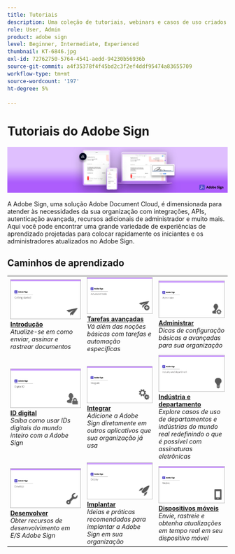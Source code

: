 ```yaml
---
title: Tutoriais
description: Uma coleção de tutoriais, webinars e casos de uso criados para acelerar a atualização de iniciantes e administradores no Adobe Sign
role: User, Admin
product: adobe sign
level: Beginner, Intermediate, Experienced
thumbnail: KT-6846.jpg
exl-id: 72762750-5764-4541-aedd-94230b56936b
source-git-commit: a4f35378f4f45bd2c3f2ef4ddf95474a83655709
workflow-type: tm+mt
source-wordcount: '197'
ht-degree: 5%

---
```


# Tutoriais do Adobe Sign

![Adobe Sign Hero Image](assets/Hero_Sign.jpg)

A Adobe Sign, uma solução Adobe Document Cloud, é dimensionada para atender às necessidades da sua organização com integrações, APIs, autenticação avançada, recursos adicionais de administrador e muito mais. Aqui você pode encontrar uma grande variedade de experiências de aprendizado projetadas para colocar rapidamente os iniciantes e os administradores atualizados no Adobe Sign.

## Caminhos de aprendizado

<table style="table-layout:fixed">
<tr>
  <td>
    <a href="sign-beginner-tutorials/beginner-users-overview.md">
      <img alt="Introdução" src="assets/AS_Title_Getting-Started.png" />
    </a>
    <div>
    <a href="sign-beginner-tutorials/beginner-users-overview.md"><strong>Introdução</strong></a>
    </div>
    <em>Atualize-se em como enviar, assinar e rastrear documentos</em>
    <br>
  </td>
  <td>
    <a href="sign-advanced-users/advanced-users-overview.md">
      <img alt="Tarefas avançadas" src="assets/AS_Title_Advanced.png" />
    </a>
    <div>
    <a href="sign-advanced-users/advanced-users-overview.md"><strong>Tarefas avançadas</strong></a>
    </div>
    <em>Vá além das noções básicas com tarefas e automação específicas</em>
    <br>
  </td>  
  <td>
    <a href="admin/intro-admin-overview.md">
      <img alt="Administrar" src="assets/AS_Title_Administer.png" />
    </a>
    <div>
    <a href="admin/intro-admin-overview.md"><strong>Administrar</strong></a>
    </div>
    <em>Dicas de configuração básicas a avançadas para sua organização</em>
    <br>
  </td>
</tr>
<tr>
  <td>
    <a href="digitalid/digitalid-overview.md">
      <img alt="ID digital" src="assets/AS_Title_DigitalID.png" />
    </a>
    <div>
    <a href="digitalid/digitalid-overview.md"><strong>ID digital</strong></a>
    </div>
    <em>Saiba como usar IDs digitais do mundo inteiro com a Adobe Sign</em>
    <br>
  </td>
  <td>
    <a href="integrations/integrations-overview.md">
      <img alt="Integrar" src="assets/AS_Title_Integrate.png" />
    </a>
    <div>
    <a href="integrations/integrations-overview.md"><strong>Integrar</strong></a>
    </div>
    <em>Adicione a Adobe Sign diretamente em outros aplicativos que sua organização já usa</em>
    <br>
  </td>
  <td>
    <a href="sign-usecase/expand-inspire-overview.md">
      <img alt="Indústria e departamento" src="assets/AS_Title_Industry.png" />
    </a>
    <div>
    <a href="sign-usecase/expand-inspire-overview.md"><strong>Indústria e departamento</strong></a>
    </div>
    <em>Explore casos de uso de departamentos e indústrias do mundo real redefinindo o que é possível com assinaturas eletrônicas</em>
    <br>
  </td>
</tr>
<tr>
  <td>
    <a href="develop/develop-overview.md">
      <img alt="Desenvolver" src="assets/AS_Title_Develop.png" />
    </a>
    <div>
    <a href="develop/develop-overview.md"><strong>Desenvolver</strong></a>
    </div>
    <em>Obter recursos de desenvolvimento em E/S Adobe Sign</em>
    <br>
  </td>
   <td>
    <a href="deploy-overview.md">
      <img alt="Implantar" src="assets/AS_Title_Deploy.png" />
    </a>
    <div>
    <a href="deploy-overview.md"><strong>Implantar</strong></a>
    </div>
    <em>Ideias e práticas recomendadas para implantar a Adobe Sign em sua organização</em>
    <br>
  </td>
  <td>
    <a href="mobile/mobile-overview.md">
      <img alt="Dispositivos móveis" src="assets/AS_Title_Mobile.png" />
    </a>
    <div>
    <a href="mobile/mobile-overview.md"><strong>Dispositivos móveis</strong></a>
    </div>
    <em>Envie, rastreie e obtenha atualizações em tempo real em seu dispositivo móvel</em>
    <br>
  </td>  
</tr>
</table>

